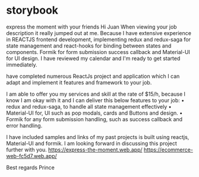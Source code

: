 # storybook
express the moment with your friends
Hi Juan
When viewing your job description  it really jumped out at me. Because  I have extensive experience in REACTJS frontend development, implementing  redux and redux-saga for state management and react-hooks  for binding between states and components. Formik for form submission success callback and Material-UI for UI design. I have reviewed my calendar and I'm ready to get started immediately.

have completed numerous ReactJs  project and application which I can adapt and implement it features and framework to your job. 

I am able to offer you my services and skill at the rate of $15/h, because I know I am okay with it and I  can deliver this below features to your job:
   • redux and redux-saga, to handle all state management effectively
   •  Material-UI for, UI such as pop modals, cards and Buttons and design. 
   •  Formik for any form submission handling, such as success callback and error handling. 

I have included samples and links of my past projects is built using reactjs, Material-UI and formik. I am looking forward in discussing this project further with you.
https://express-the-moment.web.app/
https://ecommerce-web-fc5d7.web.app/

Best regards 
Prince
